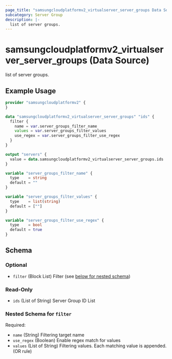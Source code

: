 ```yaml
---
page_title: "samsungcloudplatformv2_virtualserver_server_groups Data Source - samsungcloudplatformv2"
subcategory: Server Group
description: |-
  list of server groups.
---
```


# samsungcloudplatformv2_virtualserver_server_groups (Data Source)

list of server groups.

## Example Usage

```terraform
provider "samsungcloudplatformv2" {
}

data "samsungcloudplatformv2_virtualserver_server_groups" "ids" {
  filter {
    name = var.server_groups_filter_name
    values = var.server_groups_filter_values
    use_regex = var.server_groups_filter_use_regex
  }
}

output "servers" {
  value = data.samsungcloudplatformv2_virtualserver_server_groups.ids
}

variable "server_groups_filter_name" {
  type    = string
  default = ""
}

variable "server_groups_filter_values" {
  type    = list(string)
  default = [""]
}

variable "server_groups_filter_use_regex" {
  type    = bool
  default = true
}
```

<!-- schema generated by tfplugindocs -->
## Schema

### Optional

- `filter` (Block List) Filter (see [below for nested schema](#nestedblock--filter))

### Read-Only

- `ids` (List of String) Server Group ID List

<a id="nestedblock--filter"></a>
### Nested Schema for `filter`

Required:

- `name` (String) Filtering target name
- `use_regex` (Boolean) Enable regex match for values
- `values` (List of String) Filtering values. Each matching value is appended. (OR rule)